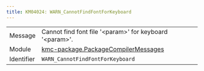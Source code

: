 ```yaml
---
title: KM04024: WARN_CannotFindFontForKeyboard
---
```


|            |           |
|------------|---------- |
| Message    | Cannot find font file '&lt;param&gt;' for keyboard '&lt;param&gt;'\. |
| Module     | [kmc-package.PackageCompilerMessages](kmc-package.packagecompilermessages) |
| Identifier | `WARN_CannotFindFontForKeyboard` |


